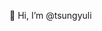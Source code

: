 👋 Hi, I’m @tsungyuli

<!---
tsungyuli/tsungyuli is a ✨ special ✨ repository because its `README.md` (this file) appears on your GitHub profile.
You can click the Preview link to take a look at your changes.
--->

